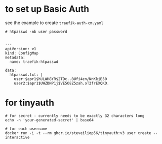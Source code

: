# to set up Basic Auth 

see the example to create `traefik-auth-cm.yaml`

```
# htpasswd -nb user password 


---
apiVersion: v1
kind: ConfigMap
metadata:
  name: traefik-htpasswd  

data:
  htpasswd.txt: |
    user:$apr1$hULWH8YR$2TDc..8Ufi4en/NnKkjB50
    user2:$apr1$UWZDNP1j$VE5O8Z5zah.oT2frEXQKO.

```

# for tinyauth


```shell
# for secret - currently needs to be exactly 32 characters long
echo -n 'your-generated-secret' | base64

# for each username
docker run -i -t --rm ghcr.io/steveiliop56/tinyauth:v3 user create --interactive
```
